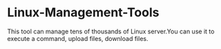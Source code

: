 Linux-Management-Tools
======================

This tool can manage tens of thousands of Linux server.You can use it to execute a command, upload files, download files.
